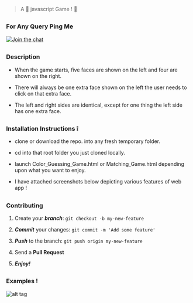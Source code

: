 > A :game_die: javascript Game ! :dart:

##

### For Any Query Ping Me

[![Join the chat](https://img.shields.io/badge/gitter-join%20chat%20%E2%86%92-brightgreen.svg)](https://gitter.im/divyanshu001)

##

### Description 

* When the game starts, five faces are shown on the left and four are shown on the right.

* There will always be one extra face shown on the left the user needs to click on that extra face.

* The left and right sides are identical, except for one thing the left side has one extra face.

##

### Installation Instructions :grey_exclamation:

* clone or download the repo. into any fresh temporary folder.

* cd into that root folder you just cloned locally.

* launch Color_Guessing_Game.html or Matching_Game.html depending upon what you want to enjoy. 

* I have attached screenshots below depicting various features of web app !

##

### Contributing

1. Create your **_branch_**: `git checkout -b my-new-feature`

2. **_Commit_** your changes: `git commit -m 'Add some feature'`

3. **_Push_** to the branch: `git push origin my-new-feature`

4. Send a **Pull Request**

5. **_Enjoy!_**

##

### Examples !


![alt tag](https://github.com/divyanshu-rawat/Javascript-Work/blob/master/snap_shot/game.png)
